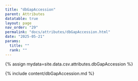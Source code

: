 ```yaml
---
title: "dbGapAccession"
parent: Attributes
datatable: true
layout: page
nav_order: "29"
permalink: "docs/attributes/dbGapAccession.html"
date: "2025-05-21"
params:
  title: ""
  rank: ""
---
```

{% assign mydata=site.data.csv.attributes.dbGapAccession %} 

{% include content/dbGapAccession.md %}
